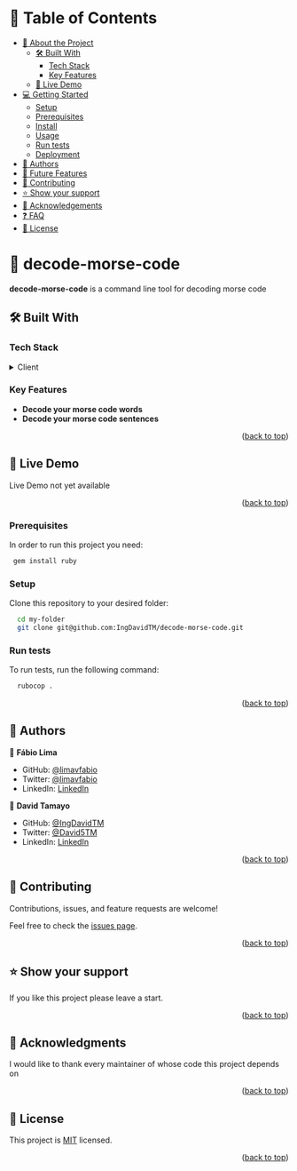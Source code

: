 <a name="readme-top"></a>

# 📗 Table of Contents

- [📖 About the Project](#about-project)
  - [🛠 Built With](#built-with)
    - [Tech Stack](#tech-stack)
    - [Key Features](#key-features)
  - [🚀 Live Demo](#live-demo)
- [💻 Getting Started](#getting-started)
  - [Setup](#setup)
  - [Prerequisites](#prerequisites)
  - [Install](#install)
  - [Usage](#usage)
  - [Run tests](#run-tests)
  - [Deployment](#triangular_flag_on_post-deployment)
- [👥 Authors](#authors)
- [🔭 Future Features](#future-features)
- [🤝 Contributing](#contributing)
- [⭐️ Show your support](#support)
- [🙏 Acknowledgements](#acknowledgements)
- [❓ FAQ](#faq)
- [📝 License](#license)

# 📖 decode-morse-code <a name="about-project"></a>

**decode-morse-code** is a command line tool for decoding morse code

## 🛠 Built With <a name="built-with"></a>

### Tech Stack <a name="tech-stack"></a>

<details>
  <summary>Client</summary>
  <ul>
    <li><a href="https://www.ruby-lang.org/en/">Ruby</a></li>
  </ul>
</details>

<!-- <details>
<summary>Database</summary>
  <ul>
    <li><a href="https://www.postgresql.org/">PostgreSQL</a></li>
  </ul>
</details> -->

### Key Features <a name="key-features"></a>

- **Decode your morse code words**
- **Decode your morse code sentences**

<p align="right">(<a href="#readme-top">back to top</a>)</p>

## 🚀 Live Demo <a name="live-demo"></a>

Live Demo not yet available

<p align="right">(<a href="#readme-top">back to top</a>)</p>

### Prerequisites

In order to run this project you need:

```sh
 gem install ruby
```

### Setup

Clone this repository to your desired folder:

```sh
  cd my-folder
  git clone git@github.com:IngDavidTM/decode-morse-code.git
```

### Run tests

To run tests, run the following command:

```sh
  rubocop .
```

<p align="right">(<a href="#readme-top">back to top</a>)</p>

## 👥 Authors <a name="authors"></a>

👤 **Fábio Lima**

- GitHub: [@limavfabio](https://github.com/limavfabio)
- Twitter: [@limavfabio](https://twitter.com/limavfabio)
- LinkedIn: [LinkedIn](https://www.linkedin.com/in/limavfabio)

👤 **David Tamayo**

- GitHub: [@IngDavidTM](https://github.com/IngDavidTM)
- Twitter: [@David5TM](https://twitter.com/David5TM)
- LinkedIn: [LinkedIn](https://www.linkedin.com/in/ing-david-tamayo)

<p align="right">(<a href="#readme-top">back to top</a>)</p>

## 🤝 Contributing <a name="contributing"></a>

Contributions, issues, and feature requests are welcome!

Feel free to check the [issues page](../../issues/).

<p align="right">(<a href="#readme-top">back to top</a>)</p>

## ⭐️ Show your support <a name="support"></a>

If you like this project please leave a start.

<p align="right">(<a href="#readme-top">back to top</a>)</p>

## 🙏 Acknowledgments <a name="acknowledgements"></a>

I would like to thank every maintainer of whose code this project depends on

<p align="right">(<a href="#readme-top">back to top</a>)</p>

## 📝 License <a name="license"></a>

This project is [MIT](./LICENSE) licensed.

<p align="right">(<a href="#readme-top">back to top</a>)</p>
